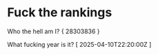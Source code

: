 # Fuck the rankings

Who the hell am I?
{ 28303836 }

What fucking year is it?
[ 2025-04-10T22:20:00Z ]
